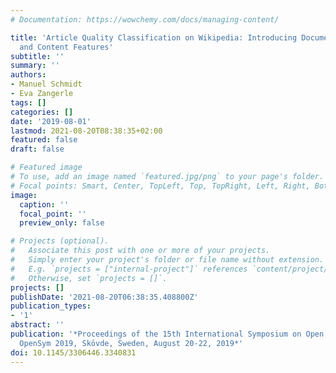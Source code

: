 ```yaml
---
# Documentation: https://wowchemy.com/docs/managing-content/

title: 'Article Quality Classification on Wikipedia: Introducing Document Embeddings
  and Content Features'
subtitle: ''
summary: ''
authors:
- Manuel Schmidt
- Eva Zangerle
tags: []
categories: []
date: '2019-08-01'
lastmod: 2021-08-20T08:38:35+02:00
featured: false
draft: false

# Featured image
# To use, add an image named `featured.jpg/png` to your page's folder.
# Focal points: Smart, Center, TopLeft, Top, TopRight, Left, Right, BottomLeft, Bottom, BottomRight.
image:
  caption: ''
  focal_point: ''
  preview_only: false

# Projects (optional).
#   Associate this post with one or more of your projects.
#   Simply enter your project's folder or file name without extension.
#   E.g. `projects = ["internal-project"]` references `content/project/deep-learning/index.md`.
#   Otherwise, set `projects = []`.
projects: []
publishDate: '2021-08-20T06:38:35.408800Z'
publication_types:
- '1'
abstract: ''
publication: '*Proceedings of the 15th International Symposium on Open Collaboration,
  OpenSym 2019, Skövde, Sweden, August 20-22, 2019*'
doi: 10.1145/3306446.3340831
---
```

